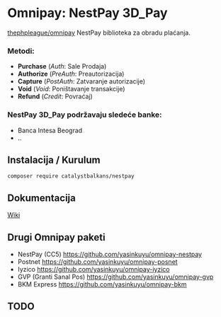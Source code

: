 # Omnipay: NestPay 3D_Pay
[thephpleague/omnipay](https://github.com/thephpleague/omnipay) NestPay biblioteka za obradu plaćanja.

### Metodi:
 * **Purchase** (*Auth*: Sale Prodaja)
 * **Authorize** (*PreAuth*: Preautorizacija)
 * **Capture** (*PostAuth*: Zatvaranje autorizacije)
 * **Void** (*Void*: Poništavanje transakcije)
 * **Refund** (*Credit*: Povraćaj)

### NestPay 3D_Pay podržavaju sledeće banke:
 * Banca Intesa Beograd
 * ..
 
## Instalacija / Kurulum
    composer require catalystbalkans/nestpay
    
## Dokumentacija
[Wiki](https://github.com/catalystbalkans/nestpay/wiki)

## Drugi Omnipay paketi
 * NestPay (CC5) https://github.com/yasinkuyu/omnipay-nestpay
 * Postnet https://github.com/yasinkuyu/omnipay-posnet
 * Iyzico https://github.com/yasinkuyu/omnipay-iyzico
 * GVP (Granti Sanal Pos) https://github.com/yasinkuyu/omnipay-gvp
 * BKM Express https://github.com/yasinkuyu/omnipay-bkm

## TODO